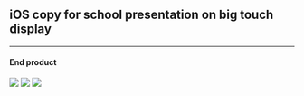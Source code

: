 <h2>iOS copy for school presentation on big touch display</h2>
<hr>
<h4>End product</h4>
<img src="https://40.media.tumblr.com/f016c5c31677374dbefda3c2388523c3/tumblr_njr8pwWDbE1una9g6o1_540.jpg">
<img src="https://41.media.tumblr.com/ebdb56da2d912d6923ea2e3ff2503154/tumblr_njr8pwWDbE1una9g6o2_400.jpg">
<img src="https://40.media.tumblr.com/f0f4fae5eb2d8cfb72ba5551e73f2553/tumblr_njr8pwWDbE1una9g6o3_400.jpg">
